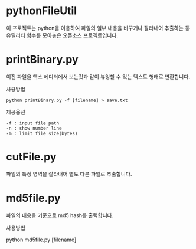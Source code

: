 # pythonFileUtil

이 프로젝트는 python을 이용하여 파일의 일부 내용을 바꾸거나 잘라내어 추출하는 등 유틸리티 함수를 모아놓은 오픈소스 프로젝트입니다.

# printBinary.py

이진 파일을 헥스 에디터에서 보는것과 같이 뷰잉할 수 있는 텍스트 형태로 변환합니다.

사용방법

    python printBinary.py -f [filename] > save.txt

제공옵션

    -f : input file path
    -n : show number line
    -m : limit file size(bytes) 

# cutFile.py

파일의 특정 영역을 잘라내어 별도 다른 파일로 추출합니다.


# md5file.py

파일의 내용을 기준으로 md5 hash를 출력합니다.

사용방법

   python md5file.py [filename]
   
   
   

